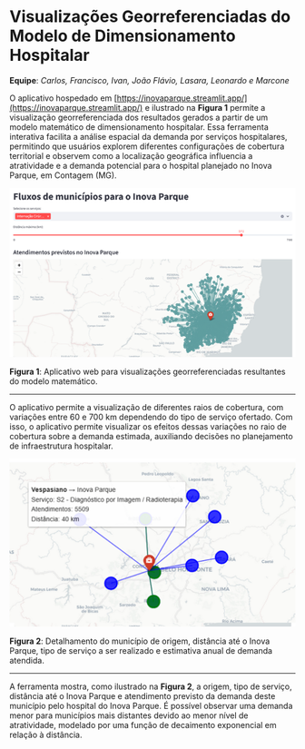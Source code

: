 # Visualizações Georreferenciadas do Modelo de Dimensionamento Hospitalar

**Equipe**: _Carlos, Francisco, Ivan, João Flávio, Lasara, Leonardo e Marcone_

O aplicativo hospedado em [https://inovaparque.streamlit.app/](https://inovaparque.streamlit.app/) e ilustrado na **Figura 1** permite a visualização georreferenciada dos resultados gerados a partir de um modelo matemático de dimensionamento hospitalar. Essa ferramenta interativa facilita a análise espacial da demanda por serviços hospitalares, permitindo que usuários explorem diferentes configurações de cobertura territorial e observem como a localização geográfica influencia a atratividade e a demanda potencial para o hospital planejado no Inova Parque, em Contagem (MG).

<p align="center">
  <img src="figs/mapa1.png" alt="Figura 1: Aplicativo web para visualizações georreferenciadas" width="700"/>
</p>

**Figura 1**: Aplicativo web para visualizações georreferenciadas resultantes do modelo matemático.

---

O aplicativo permite a visualização de diferentes raios de cobertura, com variações entre 60 e 700 km dependendo do tipo de serviço ofertado. Com isso, o aplicativo permite visualizar os efeitos dessas variações no raio de cobertura sobre a demanda estimada, auxiliando decisões no planejamento de infraestrutura hospitalar.  

<p align="center">
  <img src="figs/mapa2.png" alt="Figura 2: Detalhamento do município e estimativa de demanda" width="700"/>
</p>

**Figura 2**: Detalhamento do município de origem, distância até o Inova Parque, tipo de serviço a ser realizado e estimativa anual de demanda atendida.

---

A ferramenta mostra, como ilustrado na **Figura 2**, a origem, tipo de serviço, distância até o Inova Parque e atendimento previsto da demanda deste município pelo hospital do Inova Parque. É possível observar uma demanda menor para municípios mais distantes devido ao menor nível de atratividade, modelado por uma função de decaimento exponencial em relação à distância.
